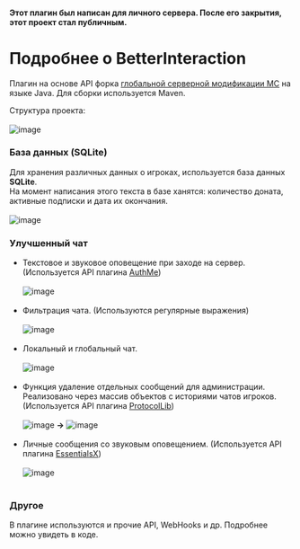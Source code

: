 #### Этот плагин был написан для личного сервера. После его закрытия, этот проект стал публичным.

# Подробнее о BetterInteraction
  Плагин на основе API форка [глобальной серверной модификации MC](https://github.com/PaperMC/Paper) на языке Java. Для сборки используется Maven.
  
  Структура проекта:<br><br>
![image](https://user-images.githubusercontent.com/78872275/155320634-1dba0dc8-c81f-4aae-aeb9-0a5ca5b5f16a.png)

### База данных (SQLite)
  Для хранения различных данных о игроках, используется база данных **SQLite**.<br>На момент написания этого текста в базе ханятся: количество доната, активные подписки и дата их окончания.<br><br>
  ![image](https://user-images.githubusercontent.com/78872275/155319203-a93609ba-a954-4634-88e3-dae841203c16.png)

### Улучшенный чат
  - Текстовое и звуковое оповещение при заходе на сервер. (Используется API плагина [AuthMe](https://github.com/AuthMe/AuthMeReloaded/))<br><br>
  ![image](https://user-images.githubusercontent.com/78872275/155309037-1b265d75-ca2b-4f49-9e1c-d0988953f64f.png)<br><br>
  - Фильтрация чата. (Используются регулярные выражения) <br><br>
  ![image](https://user-images.githubusercontent.com/78872275/155314385-a1245712-c5af-488a-930a-02d2a8fd872d.png)<br><br>
  - Локальный и глобальный чат. <br><br>
  ![image](https://user-images.githubusercontent.com/78872275/155314553-609fdb90-e248-4033-b81a-480de3e6f1a9.png)<br><br>
  - Функция удаление отдельных сообщений для администрации. Реализовано через массив объектов с историями чатов игроков. (Используется API плагина [ProtocolLib](https://github.com/dmulloy2/ProtocolLib/))<br><br>
  ![image](https://user-images.githubusercontent.com/78872275/155315452-e60c6ff4-e255-4cd8-9041-8810fe873617.png) **->** ![image](https://user-images.githubusercontent.com/78872275/155315496-24f77300-0688-4e52-a3b9-73f31daecc9c.png)<br><br>
  - Личные сообщения со звуковым оповещением. (Используется API плагина [EssentialsX](https://github.com/EssentialsX/Essentials/))<br><br>
  ![image](https://user-images.githubusercontent.com/78872275/155316194-7278a714-ec45-46e3-bb88-df4a3513abce.png)<br><br>

### Другое
  В плагине используются и прочие API, WebHooks и др. Подробнее можно увидеть в коде.
